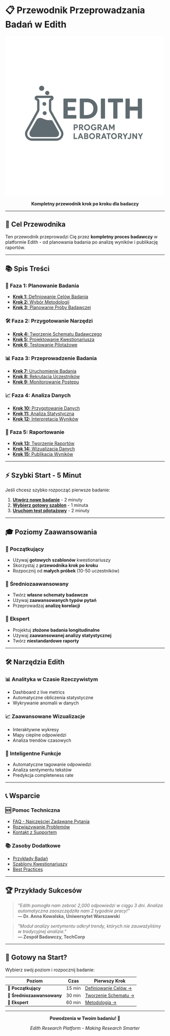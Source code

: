# 📋 Przewodnik Przeprowadzania Badań w Edith

<div align="center">

![Edith Research Guide](../../frontend/public/logo.png)

**Kompletny przewodnik krok po kroku dla badaczy**

</div>

---

## 🎯 Cel Przewodnika

Ten przewodnik przeprowadzi Cię przez **kompletny proces badawczy** w platformie Edith - od planowania badania po analizę wyników i publikację raportów.

---

## 📚 Spis Treści

### 🚀 **Faza 1: Planowanie Badania**
- [**Krok 1:** Definiowanie Celów Badania](./01-defining-research-goals.md)
- [**Krok 2:** Wybór Metodologii](./02-choosing-methodology.md)
- [**Krok 3:** Planowanie Próby Badawczej](./03-sample-planning.md)

### 🛠️ **Faza 2: Przygotowanie Narzędzi**
- [**Krok 4:** Tworzenie Schematu Badawczego](./04-creating-research-schema.md)
- [**Krok 5:** Projektowanie Kwestionariusza](./05-designing-questionnaire.md)
- [**Krok 6:** Testowanie Pilotażowe](./06-pilot-testing.md)

### 📊 **Faza 3: Przeprowadzenie Badania**
- [**Krok 7:** Uruchomienie Badania](./07-launching-study.md)
- [**Krok 8:** Rekrutacja Uczestników](./08-participant-recruitment.md)
- [**Krok 9:** Monitorowanie Postępu](./09-monitoring-progress.md)

### 📈 **Faza 4: Analiza Danych**
- [**Krok 10:** Przygotowanie Danych](./10-data-preparation.md)
- [**Krok 11:** Analiza Statystyczna](./11-statistical-analysis.md)
- [**Krok 12:** Interpretacja Wyników](./12-interpreting-results.md)

### 📑 **Faza 5: Raportowanie**
- [**Krok 13:** Tworzenie Raportów](./13-creating-reports.md)
- [**Krok 14:** Wizualizacja Danych](./14-data-visualization.md)
- [**Krok 15:** Publikacja Wyników](./15-publishing-results.md)

---

## ⚡ **Szybki Start - 5 Minut**

Jeśli chcesz szybko rozpocząć pierwsze badanie:

1. **[Utwórz nowe badanie](./07-launching-study.md#quick-start)** - 2 minuty
2. **[Wybierz gotowy szablon](./04-creating-research-schema.md#templates)** - 1 minuta  
3. **[Uruchom test pilotażowy](./06-pilot-testing.md#quick-pilot)** - 2 minuty

---

## 🎓 **Poziomy Zaawansowania**

### 👶 **Początkujący**
- Używaj **gotowych szablonów** kwestionariuszy
- Skorzystaj z **przewodnika krok po kroku**
- Rozpocznij od **małych próbek** (10-50 uczestników)

### 🎯 **Średniozaawansowany**
- Twórz **własne schematy badawcze**
- Używaj **zaawansowanych typów pytań**
- Przeprowadzaj **analizę korelacji**

### 🔬 **Ekspert**
- Projektuj **złożone badania longitudinalne**
- Używaj **zaawansowanej analizy statystycznej**
- Twórz **niestandardowe raporty**

---

## 🛠️ **Narzędzia Edith**

### 📊 **Analityka w Czasie Rzeczywistym**
- Dashboard z live metrics
- Automatyczne obliczenia statystyczne
- Wykrywanie anomalii w danych

### 📈 **Zaawansowane Wizualizacje**
- Interaktywne wykresy
- Mapy cieplne odpowiedzi
- Analiza trendów czasowych

### 🤖 **Inteligentne Funkcje**
- Automatyczne tagowanie odpowiedzi
- Analiza sentymentu tekstów
- Predykcja completeness rate

---

## 📞 **Wsparcie**

### 🆘 **Pomoc Techniczna**
- [FAQ - Najczęściej Zadawane Pytania](./faq.md)
- [Rozwiązywanie Problemów](./troubleshooting.md)
- [Kontakt z Supportem](./support.md)

### 📚 **Zasoby Dodatkowe**
- [Przykłady Badań](./examples/)
- [Szablony Kwestionariuszy](./templates/)
- [Best Practices](./best-practices.md)

---

## 🏆 **Przykłady Sukcesów**

> *"Edith pomogła nam zebrać 2,000 odpowiedzi w ciągu 3 dni. Analiza automatyczna zaoszczędziła nam 2 tygodnie pracy!"*  
> **— Dr. Anna Kowalska, Uniwersytet Warszawski**

> *"Moduł analizy sentymentu odkrył trendy, których nie zauważyliśmy w tradycyjnej analizie."*  
> **— Zespół Badawczy, TechCorp**

---

## 🚀 **Gotowy na Start?**

Wybierz swój poziom i rozpocznij badanie:

<div align="center">

| Poziom | Czas | Pierwszy Krok |
|--------|------|---------------|
| 👶 **Początkujący** | 15 min | [Definiowanie Celów →](./01-defining-research-goals.md) |
| 🎯 **Średniozaawansowany** | 30 min | [Tworzenie Schematu →](./04-creating-research-schema.md) |
| 🔬 **Ekspert** | 60 min | [Metodologia →](./02-choosing-methodology.md) |

</div>

---

<div align="center">

**Powodzenia w Twoim badaniu! 🎉**

*Edith Research Platform - Making Research Smarter*

</div>
